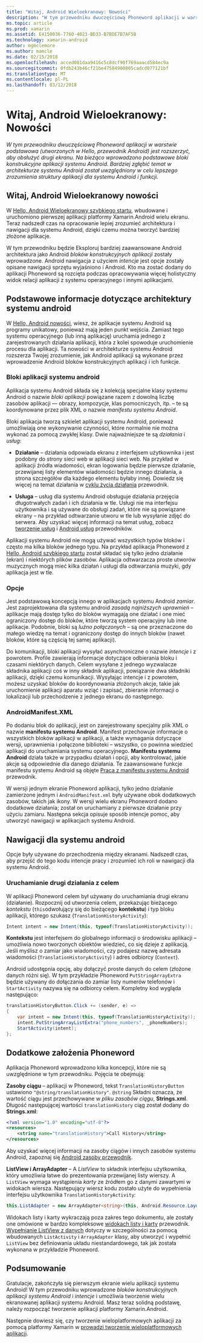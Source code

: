 ```yaml
---
title: "Witaj, Android Wieloekranowy: Nowości"
description: "W tym przewodniku dwuczęściową Phoneword aplikacji w warstwie podstawowa (utworzonych w Hello, przewodnik Android) jest rozszerzyć, aby obsłużyć drugi ekranu. Na bieżąco wprowadzono podstawowe bloki konstrukcyjne aplikacji systemu Android. Bardziej zgłębić temat w architekturze systemu Android został uwzględniony w celu lepszego zrozumienia struktury aplikacji dla systemu Android i funkcji."
ms.topic: article
ms.prod: xamarin
ms.assetid: E4150036-7760-4023-BD33-B7BDE7B7AF5B
ms.technology: xamarin-android
author: mgmclemore
ms.author: mamcle
ms.date: 02/15/2018
ms.openlocfilehash: acced081daa9416c5c8dcf90f769aaacd584ec9a
ms.sourcegitcommit: 0fdb243b46cf21be47584900805cadcd077121bf
ms.translationtype: MT
ms.contentlocale: pl-PL
ms.lasthandoff: 03/12/2018
---
```

# <a name="hello-android-multiscreen-deep-dive"></a>Witaj, Android Wieloekranowy: Nowości

_W tym przewodniku dwuczęściową Phoneword aplikacji w warstwie podstawowa (utworzonych w Hello, przewodnik Android) jest rozszerzyć, aby obsłużyć drugi ekranu. Na bieżąco wprowadzono podstawowe bloki konstrukcyjne aplikacji systemu Android. Bardziej zgłębić temat w architekturze systemu Android został uwzględniony w celu lepszego zrozumienia struktury aplikacji dla systemu Android i funkcji._

## <a name="hello-android-multiscreen-deep-dive"></a>Witaj, Android Wieloekranowy nowości

W [Hello, Android Wieloekranowy szybkiego startu](~/android/get-started/hello-android-multiscreen/hello-android-multiscreen-quickstart.md), wbudowane i uruchomiono pierwszej aplikacji platformy Xamarin.Android wielu ekranu.
Teraz nadszedł czas na opracowanie lepiej zrozumieć architektura i nawigacji dla systemu Android, dzięki czemu można tworzyć bardziej złożone aplikacje.

W tym przewodniku będzie Eksploruj bardziej zaawansowane Android architektura jako Android *bloków konstrukcyjnych aplikacji* zostały wprowadzone. Android nawigacja z użyciem *intencje* jest opcje zostały opisane nawigacji sprzętu wyjaśniono i Android. Kto ma zostać dodany do aplikacji Phoneword są rozcięta podczas opracowywania więcej holistyczny widok relacji aplikacji z systemu operacyjnego i innymi aplikacjami.


## <a name="android-architecture-basics"></a>Podstawowe informacje dotyczące architektury systemu android

W [Hello, Android nowości](~/android/get-started/hello-android/hello-android-deepdive.md), wiesz, że aplikacje systemu Android są programy unikatowy, ponieważ mają jeden punkt wejścia. Zamiast tego systemu operacyjnego (lub inną aplikację) uruchamia jednego z zarejestrowanych działania aplikacji, która z kolei spowoduje uruchomienie procesu dla aplikacji. Ta nowości w architekturze systemu Android rozszerza Twojej zrozumienie, jak Android aplikacji są wykonane przez wprowadzenie Android bloków konstrukcyjnych aplikacji i ich funkcje.


### <a name="android-application-blocks"></a>Bloki aplikacji systemu android

Aplikacja systemu Android składa się z kolekcją specjalne klasy systemu Android o nazwie *bloki aplikacji* powiązane razem z dowolną liczbę zasobów aplikacji — obrazy, kompozycje, klas pomocniczych, itp. &ndash; te są koordynowane przez plik XML o nazwie *manifestu systemu Android*.

Bloki aplikacja tworzą szkielet aplikacji systemu Android, ponieważ umożliwiają one wykonywanie czynności, które normalnie nie można wykonać za pomocą zwykłej klasy. Dwie najważniejsze te są _działania_ i _usług_:

-   **Działanie** &ndash; działania odpowiada ekranu z interfejsem użytkownika i jest podobny do strony sieci web w aplikacji sieci web. Na przykład w aplikacji źródła wiadomości, ekran logowania będzie pierwsze działanie, przewijanej listy elementów wiadomości będzie innego działania, a strona szczegółów dla każdego elementu byłaby innej. Dowiedz się więcej na temat działania w [cyklu życia działania](~/android/app-fundamentals/activity-lifecycle/index.md) przewodnik.

-   **Usługa** &ndash; usług dla systemu Android obsługuje działania przejęcia długotrwałych zadań i ich działania w tle. Usługi nie ma interfejsu użytkownika i są używane do obsługi zadań, które nie są powiązane ekrany &ndash; na przykład odtwarzanie utworu w tle lub wysyłanie zdjęć do serwera. Aby uzyskać więcej informacji na temat usług, zobacz [tworzenie usług](~/android/app-fundamentals/services/index.md) i [Android usług](~/android/app-fundamentals/services/index.md) przewodników.


Aplikacji systemu Android nie mogą używać wszystkich typów bloków i często ma kilka bloków jednego typu. Na przykład aplikacja Phoneword z [Hello, Android szybkiego startu](~/android/get-started/hello-android/hello-android-quickstart.md) został składać się tylko jedno działanie (ekran) i niektórych plików zasobów. Aplikacja odtwarzacza proste utworów muzycznych mogą mieć kilka działań i usługi dla odtwarzania muzyki, gdy aplikacja jest w tle.

### <a name="intents"></a>Opcje

Jest podstawową koncepcją innego w aplikacjach systemu Android *zamiar*.
Jest zaprojektowana dla systemu android *zasadą najniższych uprawnień* &ndash; aplikacje mają dostęp tylko do bloków wymagają one działać i one mieć ograniczony dostęp do bloków, które tworzą system operacyjny lub inne aplikacje. Podobnie, bloki są *luźno połączonych* &ndash; są one przeznaczone do małego wiedzę na temat i ograniczony dostęp do innych bloków (nawet bloków, które są częścią tej samej aplikacji).

Do komunikacji, bloki aplikacji wysyłać asynchroniczne o nazwie *intencje* i z powrotem. Profile zawierają informacje dotyczące odbierania bloku i czasami niektórych danych. Celem wysyłane z jednego wyzwalacze składnika aplikacji coś w inny składnik aplikacji, powiązanie dwa składniki aplikacji, dzięki czemu komunikacji. Wysyłając intencje i z powrotem, możesz uzyskać bloków do koordynowania złożonych akcje, takie jak uruchomienie aplikacji aparatu wziąć i zapisać, zbieranie informacji o lokalizacji lub przechodzenie z jednego ekranu do następnego.


### <a name="androidmanifestxml"></a>AndroidManifest.XML

Po dodaniu blok do aplikacji, jest on zarejestrowany specjalny plik XML o nazwie **manifestu systemu Android**. Manifest przechowuje informacje o wszystkich bloków aplikacji w aplikacji, a także wymagania dotyczące wersji, uprawnienia i połączone biblioteki &ndash; wszystko, co powinna wiedzieć aplikacji do uruchamiania systemu operacyjnego. **Manifestu systemu Android** działa także w przypadku działań i opcji, aby kontrolować, jakie akcje są odpowiednie dla danego działania. Te zaawansowane funkcje manifestu systemu Android są objęte [Praca z manifestu systemu Android](~/android/platform/android-manifest.md) przewodnik.

W wersji jednym ekranie Phoneword aplikacji, tylko jedno działanie zamierzone jednym i `AndroidManifest.xml` były używane obok dodatkowych zasobów, takich jak ikony. W wersji wielu ekranu Phoneword dodano dodatkowe działania; został on uruchamiany z pierwsze działanie przy użyciu zamiaru. Następna sekcja opisuje sposób intencje pomoc, aby utworzyć nawigacji w aplikacjach systemu Android.

## <a name="android-navigation"></a>Nawigacji dla systemu android

Opcje były używane do przechodzenia między ekranami. Nadszedł czas, aby przejść do tego kodu intencje pracy i zrozumieć ich roli w nawigacji dla systemu Android.


### <a name="launching-a-second-activity-with-an-intent"></a>Uruchamianie drugi działania z celem

W aplikacji Phoneword celem był używany do uruchamiania drugi ekranu (działanie). Rozpocznij od utworzenia celem, przekazując bieżącego *kontekstu* (`this`odwołujący się do bieżącego **kontekstu**) i typ bloku aplikacji, którego szukasz (`TranslationHistoryActivity`):

```csharp
Intent intent = new Intent(this, typeof(TranslationHistoryActivity));
```

**Kontekstu** jest interfejsem do globalnego informacji o środowisku aplikacji &ndash; umożliwia nowo tworzonych obiektów wiedzieć, co się dzieje z aplikacją. Jeśli myślisz o zamiar jako wiadomości, czy podajesz nazwę adresata wiadomości (`TranslationHistoryActivity`) i adres odbiorcy (`Context`).

Android udostępnia opcję, aby dołączyć proste danych do celem (złożone danych różni się). W tym przykładzie Phoneword `PutStringArrayExtra` będzie używany do dołączania do zamiar listy numerów telefonów i `StartActivity` nazywa się na odbiorcy celem. Kompletny kod wygląda następująco:

```csharp
translationHistoryButton.Click += (sender, e) =>
{
    var intent = new Intent(this, typeof(TranslationHistoryActivity));
    intent.PutStringArrayListExtra("phone_numbers", _phoneNumbers);
    StartActivity(intent);
};
```


## <a name="additional-concepts-introduced-in-phoneword"></a>Dodatkowe założenia Phoneword

Aplikacja Phoneword wprowadzono kilka koncepcji, które nie są uwzględnione w tym przewodniku. Pojęcia te obejmują:

**Zasoby ciągu** &ndash; aplikacji w Phoneword, tekst `TranslationHistoryButton` ustawiono `"@string/translationHistory"`. `@string` Składni oznacza, że wartość ciągu jest przechowywane w _pliku zasobów ciągu_, **Strings.xml**. Długość następującej wartości `translationHistory` ciąg został dodany do **Strings.xml**:

```xml
<?xml version="1.0" encoding="utf-8"?>
<resources>
    <string name="translationHistory">Call History</string>
</resources>
```

Aby uzyskać więcej informacji na zasoby ciągów i innych zasobów systemu Android, zapoznaj się [Android zasoby przewodnik](~/android/app-fundamentals/resources-in-android/index.md).

**ListView i ArrayAdapter** &ndash; A _ListView_ to składnik interfejsu użytkownika, który umożliwia łatwe do prezentowania przewijanej listy wierszy. A `ListView` wymaga wystąpienia _karty_ ze źródłem go z danymi zawartymi w widokach wiersza. Następujący wiersz kodu zostało użyte do wypełnienia interfejsu użytkownika `TranslationHistoryActivity`:

```csharp
this.ListAdapter = new ArrayAdapter<string>(this, Android.Resource.Layout.SimpleListItem1, phoneNumbers);
```

Widokach listy i karty wykraczają poza zakres tego dokumentu, ale zostały one omówione w bardzo kompleksowe [widokach listy i karty](~/android/user-interface/layouts/list-view/index.md) przewodnik.
[Wypełnianie ListView z danych](~/android/user-interface/layouts/list-view/populating.md) dotyczy w szczególności za pomocą wbudowanych `ListActivity` i `ArrayAdapter` klasy, aby utworzyć i wypełnić `ListView` bez definiowania układu niestandardowego, tak jak została wykonana w przykładzie Phoneword.


## <a name="summary"></a>Podsumowanie

Gratulacje, zakończyła się pierwszym ekranie wielu aplikacji systemu Android! W tym przewodniku wprowadzone *bloków konstrukcyjnych aplikacji systemu Android* i *intencje* i umożliwia tworzenie wielu ekranowanej aplikacji systemu Android. Masz teraz solidną podstawę, należy rozpocząć tworzenie aplikacji platformy Xamarin.Android.

Następnie dowiesz się, czy tworzenie wieloplatformowych aplikacji za pomocą platformy Xamarin w [prowadzi tworzenie wieloplatformowych aplikacji](~/cross-platform/app-fundamentals/building-cross-platform-applications/index.md).
